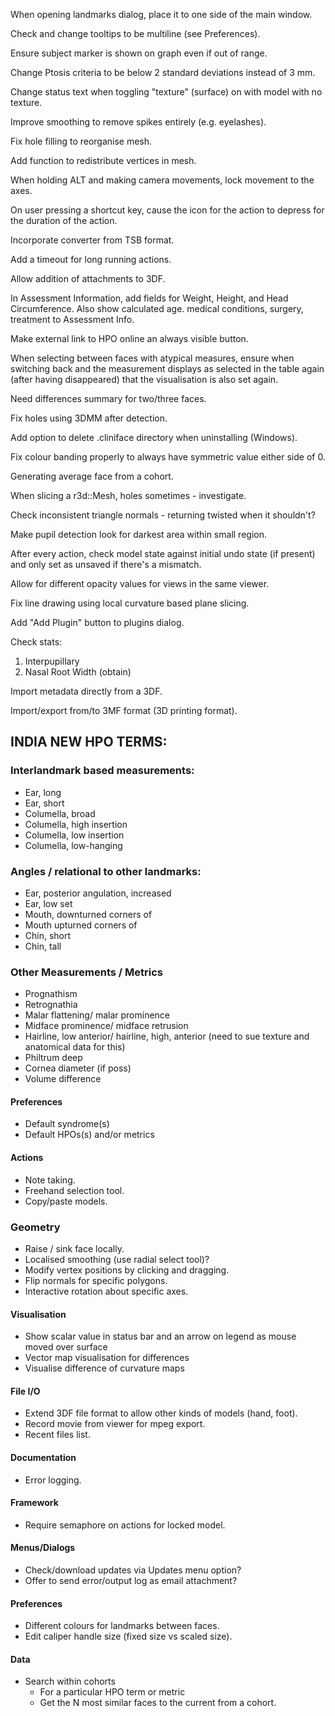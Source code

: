 When opening landmarks dialog, place it to one side of the main window.

Check and change tooltips to be multiline (see Preferences).

Ensure subject marker is shown on graph even if out of range.

Change Ptosis criteria to be below 2 standard deviations instead of 3 mm.

Change status text when toggling "texture" (surface) on with model with no texture.

Improve smoothing to remove spikes entirely (e.g. eyelashes).

Fix hole filling to reorganise mesh.

Add function to redistribute vertices in mesh.

When holding ALT and making camera movements, lock movement to the axes.

On user pressing a shortcut key, cause the icon for the action to depress for the duration of the action.

Incorporate converter from TSB format.

Add a timeout for long running actions.

Allow addition of attachments to 3DF.

In Assessment Information, add fields for Weight, Height, and Head Circumference. Also show calculated age.
medical conditions, surgery, treatment to Assessment Info.

Make external link to HPO online an always visible button.

When selecting between faces with atypical measures, ensure when switching back
and the measurement displays as selected in the table again (after having
disappeared) that the visualisation is also set again.

Need differences summary for two/three faces.

Fix holes using 3DMM after detection.

Add option to delete .cliniface directory when uninstalling (Windows).

Fix colour banding properly to always have symmetric value either side of 0.

Generating average face from a cohort.

When slicing a r3d::Mesh, holes sometimes - investigate.

Check inconsistent triangle normals - returning twisted when it shouldn't?

Make pupil detection look for darkest area within small region.

After every action, check model state against initial undo state (if present) and
only set as unsaved if there's a mismatch.

Allow for different opacity values for views in the same viewer.

Fix line drawing using local curvature based plane slicing.

Add "Add Plugin" button to plugins dialog.


Check stats:
1) Interpupillary
2) Nasal Root Width (obtain)

Import metadata directly from a 3DF.

Import/export from/to 3MF format (3D printing format).


## INDIA NEW HPO TERMS:
### Interlandmark based measurements:
* Ear, long
* Ear, short
* Columella, broad
* Columella, high insertion
* Columella, low insertion
* Columella, low-hanging

### Angles / relational to other landmarks:
* Ear, posterior angulation, increased
* Ear, low set
* Mouth, downturned corners of
* Mouth upturned corners of
* Chin, short
* Chin, tall

### Other Measurements / Metrics
* Prognathism
* Retrognathia
* Malar flattening/ malar prominence
* Midface prominence/ midface retrusion
* Hairline, low anterior/ hairline, high, anterior (need to sue texture and anatomical data for this)
* Philtrum deep
* Cornea diameter (if poss)
* Volume difference


#### Preferences
* Default syndrome(s)
* Default HPOs(s) and/or metrics

#### Actions
* Note taking.
* Freehand selection tool.
* Copy/paste models.

### Geometry
* Raise / sink face locally.
* Localised smoothing (use radial select tool)?
* Modify vertex positions by clicking and dragging.
* Flip normals for specific polygons.
* Interactive rotation about specific axes.

#### Visualisation
* Show scalar value in status bar and an arrow on legend as mouse moved over surface
* Vector map visualisation for differences
* Visualise difference of curvature maps


#### File I/O
* Extend 3DF file format to allow other kinds of models (hand, foot).
* Record movie from viewer for mpeg export.
* Recent files list.


#### Documentation
* Error logging.


#### Framework
* Require semaphore on actions for locked model.


#### Menus/Dialogs
* Check/download updates via Updates menu option?
* Offer to send error/output log as email attachment?


#### Preferences
* Different colours for landmarks between faces.
* Edit caliper handle size (fixed size vs scaled size).


#### Data
* Search within cohorts
  - For a particular HPO term or metric
  - Get the N most similar faces to the current from a cohort.
